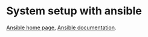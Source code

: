 # System setup with ansible

[Ansible home page](https://www.ansible.com/), [Ansible documentation](https://docs.ansible.com/ansible/latest/index.html).

